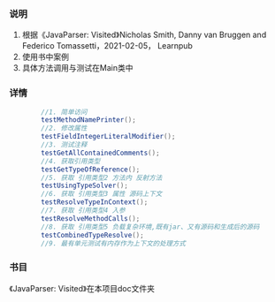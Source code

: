 ### 说明
1. 根据《JavaParser: Visited》Nicholas Smith, Danny van Bruggen and Federico Tomassetti，2021-02-05， Learnpub
2. 使用书中案例
3. 具体方法调用与测试在Main类中
### 详情
```java
        //1. 简单访问
        testMethodNamePrinter();
        //2. 修改属性
        testFieldIntegerLiteralModifier();
        //3. 测试注释
        testGetAllContainedComments();
        //4. 获取引用类型
        testGetTypeOfReference();
        //5. 获取 引用类型2 方法内 反射方法
        testUsingTypeSolver();
        //6. 获取 引用类型3 属性 源码上下文
        testResolveTypeInContext();
        //7. 获取 引用类型4 入参
        testResolveMethodCalls();
        //8. 获取 引用类型5 负载复杂环境,既有jar、又有源码和生成后的源码
        testCombinedTypeResolve();
        //9. 最有单元测试有内存作为上下文的处理方式

```
### 书目
《JavaParser: Visited》在本项目doc文件夹
